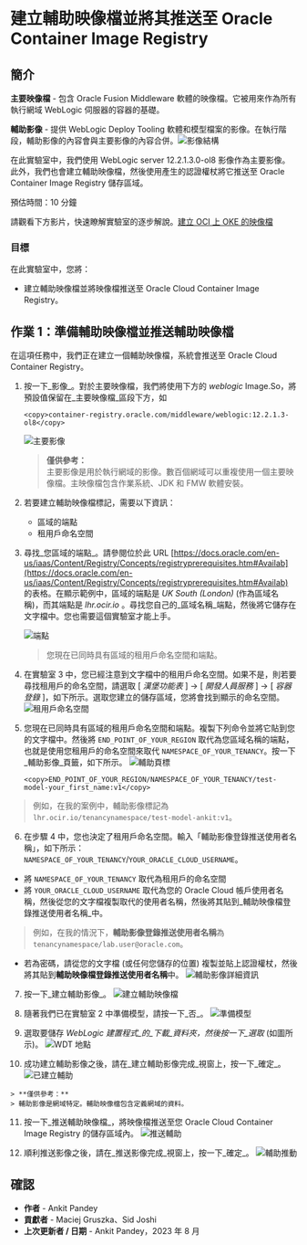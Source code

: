 # 建立輔助映像檔並將其推送至 Oracle Container Image Registry

## 簡介

**主要映像檔** - 包含 Oracle Fusion Middleware 軟體的映像檔。它被用來作為所有執行網域 WebLogic 伺服器的容器的基礎。

**輔助影像** - 提供 WebLogic Deploy Tooling 軟體和模型檔案的影像。在執行階段，輔助影像的內容會與主要影像的內容合併。![影像結構](images/image-structure.png)

在此實驗室中，我們使用 WebLogic server 12.2.1.3.0-ol8 影像作為主要影像。此外，我們也會建立輔助映像檔，然後使用產生的認證權杖將它推送至 Oracle Container Image Registry 儲存區域。

預估時間：10 分鐘

請觀看下方影片，快速瞭解實驗室的逐步解說。[建立 OCI 上 OKE 的映像檔](videohub:1_y5o56oe5)

### 目標

在此實驗室中，您將：

*   建立輔助映像檔並將映像檔推送至 Oracle Cloud Container Image Registry。

## 作業 1：準備輔助映像檔並推送輔助映像檔

在這項任務中，我們正在建立一個輔助映像檔，系統會推送至 Oracle Cloud Container Registry。

1.  按一下_影像_。對於主要映像檔，我們將使用下方的 _weblogic_ Image.So，將預設值保留在_主要映像檔_區段下方，如
    
        <copy>container-registry.oracle.com/middleware/weblogic:12.2.1.3-ol8</copy>
        
    
    ![主要影像](images/primary-image.png)
    
    > **僅供參考：**  
    > 主要影像是用於執行網域的影像。數百個網域可以重複使用一個主要映像檔。主映像檔包含作業系統、JDK 和 FMW 軟體安裝。
    
2.  若要建立輔助映像檔標記，需要以下資訊：
    
    *   區域的端點
    *   租用戶命名空間
3.  尋找_您區域的端點_。請參閱位於此 URL [https://docs.oracle.com/en-us/iaas/Content/Registry/Concepts/registryprerequisites.htm#Availab](https://docs.oracle.com/en-us/iaas/Content/Registry/Concepts/registryprerequisites.htm#Availab) 的表格。在顯示範例中，區域的端點是 _UK South (London)_ (作為區域名稱)，而其端點是 _lhr.ocir.io_ 。尋找您自己的_區域名稱_端點，然後將它儲存在文字檔中。您也需要這個實驗室才能上手。
    
    ![端點](images/end-point.png " ")
    
    > 您現在已同時具有區域的租用戶命名空間和端點。
    
4.  在實驗室 3 中，您已經注意到文字檔中的租用戶命名空間。如果不是，則若要尋找租用戶的命名空間，請選取 \[ _漢堡功能表_ \] -> \[ _開發人員服務_ \] -> \[ _容器登錄_ \]，如下所示。選取您建立的儲存區域，您將會找到顯示的命名空間。 ![租用戶命名空間](images/tenancy-namespace.png)
    
5.  您現在已同時具有區域的租用戶命名空間和端點。複製下列命令並將它貼到您的文字檔中。然後將 `END_POINT_OF_YOUR_REGION` 取代為您區域名稱的端點，也就是使用您租用戶的命名空間來取代 `NAMESPACE_OF_YOUR_TENANCY`。按一下_輔助影像_頁籤，如下所示。 ![輔助頁標](images/auxiliary-tab.png)
    
        <copy>END_POINT_OF_YOUR_REGION/NAMESPACE_OF_YOUR_TENANCY/test-model-your_first_name:v1</copy>
        

> 例如，在我的案例中，輔助影像標記為 `lhr.ocir.io/tenancynamespace/test-model-ankit:v1`。

6.  在步驟 4 中，您也決定了租用戶命名空間。輸入「輔助影像登錄推送使用者名稱」，如下所示：`NAMESPACE_OF_YOUR_TENANCY`/`YOUR_ORACLE_CLOUD_USERNAME`。  
    

*   將 `NAMESPACE_OF_YOUR_TENANCY` 取代為租用戶的命名空間
*   將 `YOUR_ORACLE_CLOUD_USERNAME` 取代為您的 Oracle Cloud 帳戶使用者名稱，然後從您的文字檔複製取代的使用者名稱，然後將其貼到_輔助映像檔登錄推送使用者名稱_中。

> 例如，在我的情況下，**輔助影像登錄推送使用者名稱**為 `tenancynamespace/lab.user@oracle.com`。

*   若為密碼，請從您的文字檔 (或任何您儲存的位置) 複製並貼上認證權杖，然後將其貼到**輔助映像檔登錄推送使用者名稱**中。 ![輔助影像詳細資訊](images/auxiliary-image-details.png)

7.  按一下_建立輔助影像_。 ![建立輔助映像檔](images/create-auxiliary-image.png)
    
8.  隨著我們已在實驗室 2 中準備模型，請按一下_否_。 ![準備模型](images/prepare-model.png)
    
9.  選取要儲存 _WebLogic 建置程式_的_下載_資料夾，然後按一下_選取_ (如圖所示)。 ![WDT 地點](images/wdt-location.png)
    
10.  成功建立輔助影像之後，請在_建立輔助影像完成_視窗上，按一下_確定_。 ![已建立輔助](images/auxiliary-created.png)
    
    > **僅供參考：**  
    > 輔助影像是網域特定。輔助映像檔包含定義網域的資料。
    
11.  按一下_推送輔助映像檔_，將映像檔推送至您 Oracle Cloud Container Image Registry 的儲存區域內。 ![推送輔助](images/push-auxiliary.png)
    
12.  順利推送影像之後，請在_推送影像完成_視窗上，按一下_確定_。 ![輔助推動](images/auxiliary-pushed.png)
    

## 確認

*   **作者** - Ankit Pandey
*   **貢獻者** - Maciej Gruszka、Sid Joshi
*   **上次更新者 / 日期** - Ankit Pandey，2023 年 8 月